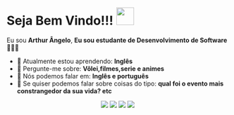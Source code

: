 # Seja Bem Vindo!!! <img src="https://media.tenor.com/_wI1LABjZAUAAAAM/gojo-satoru-gojo.gif" width="40px">

Eu sou <strong>Arthur Ângelo</strong>, <strong>Eu sou estudante de Desenvolvimento de Software</strong> 👨🏻‍💻 

- 🚀 Atualmente estou aprendendo: <strong>Inglês</strong> 
- 💬 Pergunte-me sobre: <strong>Vôlei,filmes,serie e animes</strong>
- 📣 Nós podemos falar em: <strong>Inglês e português</strong>
-  💅 Se quiser podemos falar sobre coisas do tipo: <strong>qual foi o evento mais constrangedor da sua vida? etc</strong>
<div align="center">

<img src="https://media1.tenor.com/m/m1arMEn09NcAAAAd/todo-aoi-todo.gif">
  
<a href="#" alt="Gmail">
    <img src="https://img.shields.io/badge/-Gmail-FF0000?style=flat-square&labelColor=FF0000&logo=gmail&logoColor=white&link=arthurangelo567@gmail.com"/></a>

  <a href="#" alt="Linkedin">
    <img src="https://img.shields.io/badge/-Linkedin-0e76a8?style=flat-square&logo=Linkedin&logoColor=white&link=LINK-DO-SEU-LINKEDIN" /></a>

  <a href="#" alt="Instagram">
    <img src="https://img.shields.io/badge/-Instagram-DF0174?style=flat-square&labelColor=DF0174&logo=instagram&logoColor=white&link=https://www.instagram.com/artizin.a_10/"/></a>

</div>
